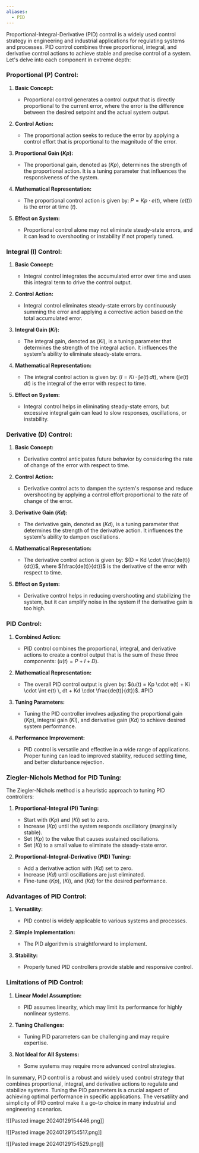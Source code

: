```yaml
---
aliases:
  - PID
---
```

Proportional-Integral-Derivative (PID) control is a widely used control strategy in engineering and industrial applications for regulating systems and processes. PID control combines three proportional, integral, and derivative control actions to achieve stable and precise control of a system. Let's delve into each component in extreme depth:

### Proportional (P) Control:

1. **Basic Concept:**
   - Proportional control generates a control output that is directly proportional to the current error, where the error is the difference between the desired setpoint and the actual system output.

2. **Control Action:**
   - The proportional action seeks to reduce the error by applying a control effort that is proportional to the magnitude of the error.

3. **Proportional Gain ($Kp$):**
   - The proportional gain, denoted as ($Kp$), determines the strength of the proportional action. It is a tuning parameter that influences the responsiveness of the system.

4. **Mathematical Representation:**
   - The proportional control action is given by: $P = Kp \cdot e(t)$, where $(e(t))$ is the error at time $(t)$.

5. **Effect on System:**
   - Proportional control alone may not eliminate steady-state errors, and it can lead to overshooting or instability if not properly tuned.

### Integral (I) Control:

1. **Basic Concept:**
   - Integral control integrates the accumulated error over time and uses this integral term to drive the control output.

2. **Control Action:**
   - Integral control eliminates steady-state errors by continuously summing the error and applying a corrective action based on the total accumulated error.

3. **Integral Gain ($Ki$):**
   - The integral gain, denoted as ($Ki$), is a tuning parameter that determines the strength of the integral action. It influences the system's ability to eliminate steady-state errors.

4. **Mathematical Representation:**
   - The integral control action is given by: $(I = Ki \cdot \int e(t) \, dt)$, where $(\int e(t) \, dt$) is the integral of the error with respect to time.

5. **Effect on System:**
   - Integral control helps in eliminating steady-state errors, but excessive integral gain can lead to slow responses, oscillations, or instability.

### Derivative (D) Control:

1. **Basic Concept:**
   - Derivative control anticipates future behavior by considering the rate of change of the error with respect to time.

2. **Control Action:**
   - Derivative control acts to dampen the system's response and reduce overshooting by applying a control effort proportional to the rate of change of the error.

3. **Derivative Gain ($Kd$):**
   - The derivative gain, denoted as ($Kd$), is a tuning parameter that determines the strength of the derivative action. It influences the system's ability to dampen oscillations.

4. **Mathematical Representation:**
   - The derivative control action is given by: $(D = Kd \cdot \frac{de(t)}{dt})$, where $(\frac{de(t)}{dt})$ is the derivative of the error with respect to time.

5. **Effect on System:**
   - Derivative control helps in reducing overshooting and stabilizing the system, but it can amplify noise in the system if the derivative gain is too high.

### PID Control:

1. **Combined Action:**
   - PID control combines the proportional, integral, and derivative actions to create a control output that is the sum of these three components: $(u(t) = P + I + D)$.

2. **Mathematical Representation:**
   - The overall PID control output is given by: $(u(t) = Kp \cdot e(t) + Ki \cdot \int e(t) \, dt + Kd \cdot \frac{de(t)}{dt})$.
#PID

3. **Tuning Parameters:**
   - Tuning the PID controller involves adjusting the proportional gain ($Kp$), integral gain ($Ki$), and derivative gain ($Kd$) to achieve desired system performance.

4. **Performance Improvement:**
   - PID control is versatile and effective in a wide range of applications. Proper tuning can lead to improved stability, reduced settling time, and better disturbance rejection.

### Ziegler-Nichols Method for PID Tuning:

The Ziegler-Nichols method is a heuristic approach to tuning PID controllers:

1. **Proportional-Integral (PI) Tuning:**
   - Start with $(Kp)$ and $(Ki)$ set to zero.
   - Increase $(Kp)$ until the system responds oscillatory (marginally stable).
   - Set $(Kp)$ to the value that causes sustained oscillations.
   - Set $(Ki)$ to a small value to eliminate the steady-state error.

2. **Proportional-Integral-Derivative (PID) Tuning:**
   - Add a derivative action with $(Kd)$ set to zero.
   - Increase $(Kd)$ until oscillations are just eliminated.
   - Fine-tune $(Kp)$, $(Ki)$, and $(Kd)$ for the desired performance.

### Advantages of PID Control:

1. **Versatility:**
   - PID control is widely applicable to various systems and processes.

2. **Simple Implementation:**
   - The PID algorithm is straightforward to implement.

1. **Stability:**
   - Properly tuned PID controllers provide stable and responsive control.

### Limitations of PID Control:

1. **Linear Model Assumption:**
   - PID assumes linearity, which may limit its performance for highly nonlinear systems.

2. **Tuning Challenges:**
   - Tuning PID parameters can be challenging and may require expertise.

3. **Not Ideal for All Systems:**
   - Some systems may require more advanced control strategies.

In summary, PID control is a robust and widely used control strategy that combines proportional, integral, and derivative actions to regulate and stabilize systems. Tuning the PID parameters is a crucial aspect of achieving optimal performance in specific applications. The versatility and simplicity of PID control make it a go-to choice in many industrial and engineering scenarios.

![[Pasted image 20240129154446.png]]

![[Pasted image 20240129154517.png]]

![[Pasted image 20240129154529.png]]

